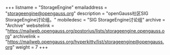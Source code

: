 +++
listname = "StorageEngine"
emailaddress = "storageengine@opengauss.org"
description = "openGauss社区SIG StorageEngine讨论组。"
mobiledesc = "SIG StorageEngine讨论组"
archive = "Archive"
websitelink = "https://mailweb.opengauss.org/postorius/lists/storageengine.opengauss.org"
archivelink = "https://mailweb.opengauss.org/hyperkitty/list/storageengine@opengauss.org"
weight =  7
+++